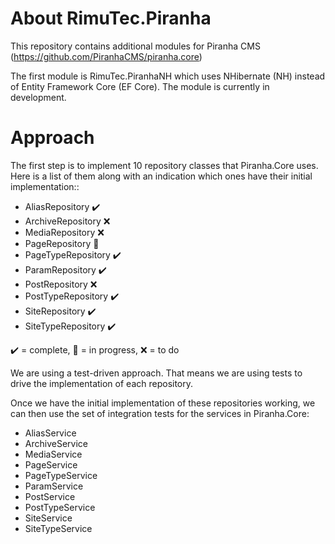 # About RimuTec.Piranha

This repository contains additional modules for Piranha CMS (https://github.com/PiranhaCMS/piranha.core)

The first module is RimuTec.PiranhaNH which uses NHibernate (NH) instead of Entity Framework Core (EF Core). The module is currently in development.

# Approach

The first step is to implement 10 repository classes that Piranha.Core uses. Here is a list of them along with an indication which ones have their initial implementation::

- AliasRepository ✔️
- ArchiveRepository ❌
- MediaRepository ❌
- PageRepository 🔧
- PageTypeRepository ✔️
- ParamRepository ✔️
- PostRepository ❌
- PostTypeRepository ✔️
- SiteRepository ✔️
- SiteTypeRepository ✔️

✔️ = complete, 🔧 = in progress, ❌ = to do

We are using a test-driven approach. That means we are using tests to drive the implementation of each repository.

Once we have the initial implementation of these repositories working, we can then use the set of integration tests for the services in Piranha.Core:
- AliasService
- ArchiveService
- MediaService
- PageService
- PageTypeService
- ParamService
- PostService
- PostTypeService
- SiteService
- SiteTypeService
